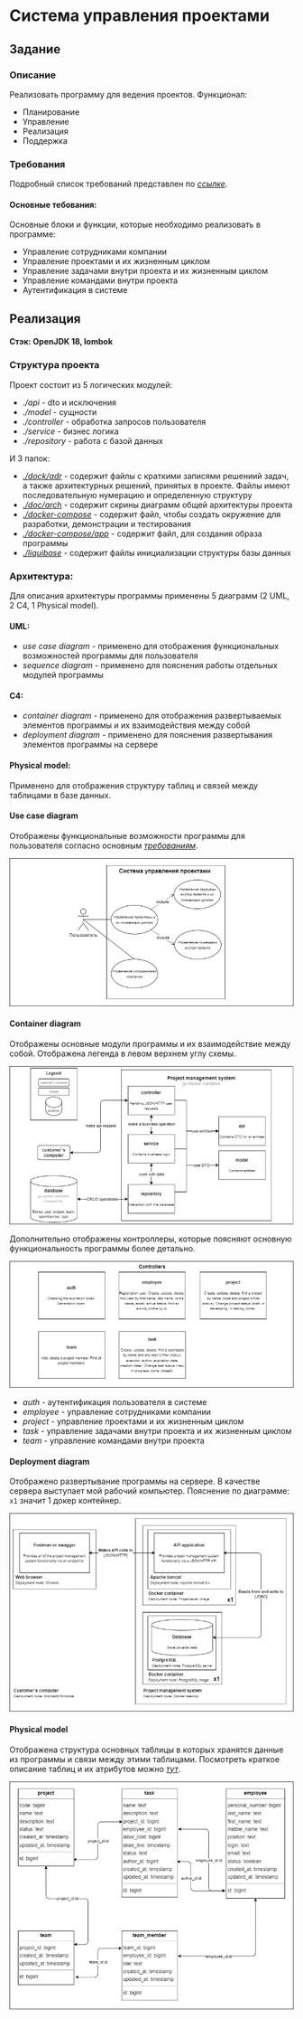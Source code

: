 # Система управления проектами

## Задание

### Описание
Реализовать программу для ведения проектов. Функционал:
* Планирование
* Управление
* Реализация
* Поддержка

### Требования
Подробный список требований представлен по _[ссылке](https://docs.google.com/document/d/1wT8dNAiJR8H30aMUjIr2DR9rXZTVNGMgpoWF-B-KgwE/edit)_.

#### Основные тебования:
Основные блоки и функции, которые необходимо реализовать в программе:
* Управление сотрудниками компании
* Управление проектами и их жизненным циклом
* Управление задачами внутри проекта и их жизненным циклом
* Управление командами внутри проекта
* Аутентификация в системе

## Реализация
#### Стэк: OpenJDK 18, lombok
### Структура проекта
Проект состоит из 5 логических модулей:
* _./api_ - dto и исключения
* _./model_ - сущности
* _./controller_ - обработка запросов пользователя
* _./service_ - бизнес логика
* _./repository_ - работа с базой данных

И 3 папок:
* _[./dock/adr](https://github.com/PavelNaymovets/project_management_system/tree/develop/doc/adr)_ - содержит файлы с краткими записями решениий задач, а также архитектурных решений, принятых в проекте. 
Файлы имеют последовательную нумерацию и определенную структуру
* _[./doc/arch](https://github.com/PavelNaymovets/project_management_system/tree/develop/doc/arch)_ - содержит скрины диаграмм общей архитектуры проекта
* _[./docker-compose](https://github.com/PavelNaymovets/project_management_system/blob/develop/docker-compose/docker-compose.yml)_ - содержит файл, чтобы создать окружение для разработки, демонстрации и тестирования
* _[./docker-compose/app](https://github.com/PavelNaymovets/project_management_system/blob/develop/docker-compose/app/Dockerfile)_ - содержит файл, для создания образа программы
* _[./liquibase](https://github.com/PavelNaymovets/project_management_system/tree/develop/liquibase)_ - содержит файлы инициализации структуры базы данных

### Архитектура:
Для описания архитектуры программы применены 5 диаграмм (2 UML, 2 C4, 1 Physical model).

#### UML:
* _use case diagram_ - применено для отображения функциональных возможностей программы для пользователя
* _sequence diagram_ - применено для пояснения работы отдельных модулей программы

#### C4:
* _container diagram_ - применено для отображения развертываемых элементов программы и их взаимодействия между собой
* _deployment diagram_ - применено для пояснения развертывания элементов программы на сервере

#### Physical model:
Применено для отображения структуру таблиц и связей между таблицами в базе данных.

#### Use case diagram

Отображены функциональные возможности программы для пользователя согласно основным _[требованиям](https://github.com/PavelNaymovets/project_management_system/tree/develop#%D0%BE%D1%81%D0%BD%D0%BE%D0%B2%D0%BD%D1%8B%D0%B5-%D1%82%D0%B5%D0%B1%D0%BE%D0%B2%D0%B0%D0%BD%D0%B8%D1%8F)_.

![Image alt](https://github.com/PavelNaymovets/project_management_system/blob/develop/doc/arch/use-case/use%20case%20diagram.png)

#### Container diagram

Отображены основные модули программы и их взаимодействие между собой. Отображена легенда в левом верхнем углу схемы.

![Image alt](https://github.com/PavelNaymovets/project_management_system/blob/develop/doc/arch/container/container%20diagram.png)

Дополнительно отображены контроллеры, которые поясняют основную функциональность программы более детально.

![Image alt](https://github.com/PavelNaymovets/project_management_system/blob/develop/doc/arch/container/controllers%20diagram.png)

* _auth_ - аутентификация пользователя в системе
* _employee_ - управление сотрудниками компании
* _project_ - управление проектами и их жизненным циклом
* _task_ - управление задачами внутри проекта и их жизненным циклом
* _team_ - управление командами внутри проекта

#### Deployment diagram

Отображено развертывание программы на сервере. В качестве сервера выступает мой рабочий компьютер. Пояснение по диаграмме: `х1` значит 1 докер контейнер.

![Image alt](https://github.com/PavelNaymovets/project_management_system/blob/develop/doc/arch/deployment/deployment%20diagram.png)

#### Physical model

Отображена структура основных таблицы в которых хранятся данные из программы и связи между этими таблицами.
Посмотреть краткое описание таблиц и их атрибутов можно _[тут](https://github.com/PavelNaymovets/project_management_system/blob/develop_additional_2/doc/arch/database/SCHEME.md)_.

![Image alt](https://github.com/PavelNaymovets/project_management_system/blob/develop_additional_2/doc/arch/database/physical%20diagram.png)